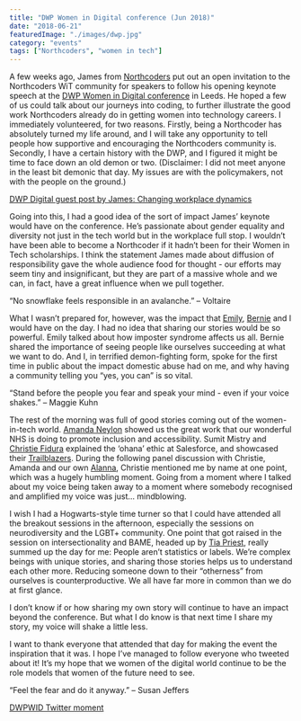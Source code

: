 ```yaml
---
title: "DWP Women in Digital conference (Jun 2018)"
date: "2018-06-21" 
featuredImage: "./images/dwp.jpg"
category: "events"
tags: ["Northcoders", "women in tech"]
---
```


A few weeks ago, James from [Northcoders](https://www.northcoders.com) put out an open invitation to the Northcoders WiT community for speakers to follow his opening keynote speech at the [DWP Women in Digital conference](https://dwpdigital.blog.gov.uk/2018/05/30/introducing-our-second-women-in-digital-event/) in Leeds. He hoped a few of us could talk about our journeys into coding, to further illustrate the good work Northcoders already do in getting women into technology careers. I immediately volunteered, for two reasons. Firstly, being a Northcoder has absolutely turned my life around, and I will take any opportunity to tell people how supportive and encouraging the Northcoders community is. Secondly, I have a certain history with the DWP, and I figured it might be time to face down an old demon or two. (Disclaimer: I did not meet anyone in the least bit demonic that day. My issues are with the policymakers, not with the people on the ground.)

[DWP Digital guest post by James: Changing workplace dynamics](https://dwpdigital.blog.gov.uk/2018/06/18/guest-post-changing-workplace-dynamics/)

Going into this, I had a good idea of the sort of impact James’ keynote would have on the conference. He’s passionate about gender equality and diversity not just in the tech world but in the workplace full stop. I wouldn’t have been able to become a Northcoder if it hadn’t been for their Women in Tech scholarships. I think the statement James made about diffusion of responsibility gave the whole audience food for thought - our efforts may seem tiny and insignificant, but they are part of a massive whole and we can, in fact, have a great influence when we pull together.

“No snowflake feels responsible in an avalanche.” – Voltaire

What I wasn’t prepared for, however, was the impact that [Emily](https://twitter.com/emily_walker_96), [Bernie](https://twitter.com/BernieSnell) and I would have on the day. I had no idea that sharing our stories would be so powerful. Emily talked about how imposter syndrome affects us all. Bernie shared the importance of seeing people like ourselves succeeding at what we want to do. And I, in terrified demon-fighting form, spoke for the first time in public about the impact domestic abuse had on me, and why having a community telling you “yes, you can” is so vital.

“Stand before the people you fear and speak your mind - even if your voice shakes.” – Maggie Kuhn

The rest of the morning was full of good stories coming out of the women-in-tech world. [Amanda Neylon](https://twitter.com/amandaneylon) showed us the great work that our wonderful NHS is doing to promote inclusion and accessibility. Sumit Mistry and [Christie Fidura](https://twitter.com/cfidurauk) explained the ‘ohana’ ethic at Salesforce, and showcased their [Trailblazers](https://trailhead.salesforce.com/en/trailblazers). During the following panel discussion with Christie, Amanda and our own [Alanna](https://twitter.com/AlannaIllo), Christie mentioned me by name at one point, which was a hugely humbling moment. Going from a moment where I talked about my voice being taken away to a moment where somebody recognised and amplified my voice was just… mindblowing.

I wish I had a Hogwarts-style time turner so that I could have attended all the breakout sessions in the afternoon, especially the sessions on neurodiversity and the LGBT+ community. One point that got raised in the session on intersectionality and BAME, headed up by [Tia Priest](https://twitter.com/Tia_Priest), really summed up the day for me: People aren’t statistics or labels. We’re complex beings with unique stories, and sharing those stories helps us to understand each other more. Reducing someone down to their “otherness” from ourselves is counterproductive. We all have far more in common than we do at first glance.

I don’t know if or how sharing my own story will continue to have an impact beyond the conference. But what I do know is that next time I share my story, my voice will shake a little less.

I want to thank everyone that attended that day for making the event the inspiration that it was. I hope I’ve managed to follow everyone who tweeted about it! It’s my hope that we women of the digital world continue to be the role models that women of the future need to see.

“Feel the fear and do it anyway.” – Susan Jeffers

[DWPWID Twitter moment](https://twitter.com/i/moments/1009365383567020034)
